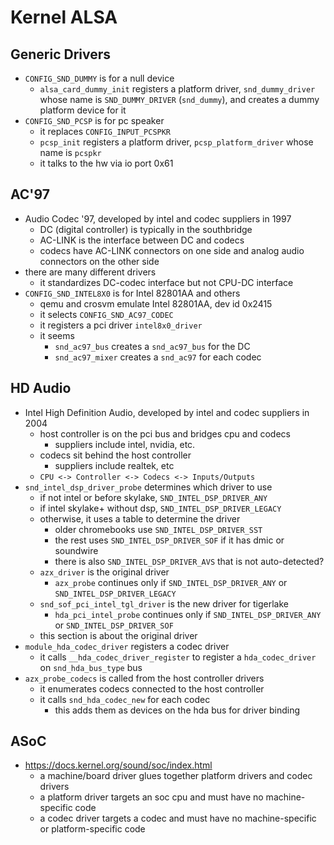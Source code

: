 Kernel ALSA
===========

## Generic Drivers

- `CONFIG_SND_DUMMY` is for a null device
  - `alsa_card_dummy_init` registers a platform driver, `snd_dummy_driver`
    whose name is `SND_DUMMY_DRIVER` (`snd_dummy`), and creates a dummy
    platform device for it
- `CONFIG_SND_PCSP` is for pc speaker
  - it replaces `CONFIG_INPUT_PCSPKR`
  - `pcsp_init` registers a platform driver, `pcsp_platform_driver` whose name
    is `pcspkr`
  - it talks to the hw via io port 0x61

## AC'97

- Audio Codec '97, developed by intel and codec suppliers in 1997
  - DC (digital controller) is typically in the southbridge
  - AC-LINK is the interface between DC and codecs
  - codecs have AC-LINK connectors on one side and analog audio connectors on
    the other side
- there are many different drivers
  - it standardizes DC-codec interface but not CPU-DC interface
- `CONFIG_SND_INTEL8X0` is for Intel 82801AA and others
  - qemu and crosvm emulate Intel 82801AA, dev id 0x2415
  - it selects `CONFIG_SND_AC97_CODEC`
  - it registers a pci driver `intel8x0_driver`
  - it seems
    - `snd_ac97_bus` creates a `snd_ac97_bus` for the DC
    - `snd_ac97_mixer` creates a `snd_ac97` for each codec

## HD Audio

- Intel High Definition Audio, developed by intel and codec suppliers in 2004
  - host controller is on the pci bus and bridges cpu and codecs
    - suppliers include intel, nvidia, etc.
  - codecs sit behind the host controller
    - suppliers include realtek, etc
  - `CPU <-> Controller <-> Codecs <-> Inputs/Outputs`
- `snd_intel_dsp_driver_probe` determines which driver to use
  - if not intel or before skylake, `SND_INTEL_DSP_DRIVER_ANY`
  - if intel skylake+ without dsp, `SND_INTEL_DSP_DRIVER_LEGACY`
  - otherwise, it uses a table to determine the driver
    - older chromebooks use `SND_INTEL_DSP_DRIVER_SST`
    - the rest uses `SND_INTEL_DSP_DRIVER_SOF` if it has dmic or soundwire
    - there is also `SND_INTEL_DSP_DRIVER_AVS` that is not auto-detected?
  - `azx_driver` is the original driver
    - `azx_probe` continues only if `SND_INTEL_DSP_DRIVER_ANY` or
      `SND_INTEL_DSP_DRIVER_LEGACY`
  - `snd_sof_pci_intel_tgl_driver` is the new driver for tigerlake
    - `hda_pci_intel_probe` continues only if `SND_INTEL_DSP_DRIVER_ANY` or
      `SND_INTEL_DSP_DRIVER_SOF`
  - this section is about the original driver
- `module_hda_codec_driver` registers a codec driver
  - it calls `__hda_codec_driver_register` to register a `hda_codec_driver` on
    `snd_hda_bus_type` bus
- `azx_probe_codecs` is called from the host controller drivers
  - it enumerates codecs connected to the host controller
  - it calls `snd_hda_codec_new` for each codec
    - this adds them as devices on the hda bus for driver binding

## ASoC

- <https://docs.kernel.org/sound/soc/index.html>
  - a machine/board driver glues together platform drivers and codec drivers
  - a platform driver targets an soc cpu and must have no machine-specific
    code
  - a codec driver targets a codec and must have no machine-specific or
    platform-specific code
